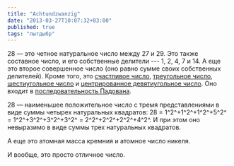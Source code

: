 ```yaml
---
title: "Achtundzwanzig"
date: "2013-03-27T10:07:32+03:00"
published: true
tags: "лытдыбр"
---
```


28 — это четное натуральное число между 27 и 29. Это также составное число, и его собственные делители --- 1, 2, 4, 7 и 14. А еще это второе совершенное число (оно равно сумме своих собственных делителей). Кроме того, это [счастливое число](http://en.wikipedia.org/wiki/Happy_number), [треугольное число](http://en.wikipedia.org/wiki/Triangular_number), [шестиугольное число](http://en.wikipedia.org/wiki/Hexagonal_number) и [центрированное девятиугольное число](http://en.wikipedia.org/wiki/Centered_nonagonal_number). Оно входит в [последовательность Падована](http://en.wikipedia.org/wiki/Padovan_sequence).

28 — наименьшее положительное число с тремя представлениями в виде суммы четырех натуральных квадратов: 28 = 1^2^+1^2^+1^2^+5^2^ = 1^2^+3^2^+3^2^+3^2^ = 2^2^+2^2^+2^2^+4^2^. И при этом оно невыразимо в виде суммы трех натуральных квадратов.

А еще это атомная масса кремния и атомное число никеля. 

И вообще, это просто отличное число.
